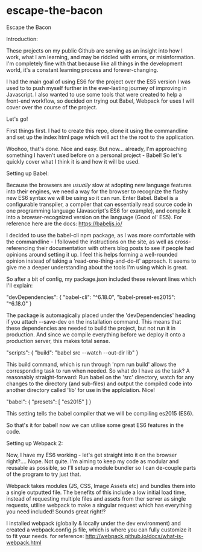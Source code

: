 # escape-the-bacon
Escape the Bacon

Introduction:

These projects on my public Github are serving as an insight into how I work, what I am learning, and may be riddled with errors, or misinformation. I'm completely fine with that because like all things in the development world, it's a constant learning process and forever-changing.

I had the main goal of using ES6 for the project over the ES5 version I was used to to push myself further in the ever-lasting journey of improving in Javascript. I also wanted to use some tools that were created to help a front-end workflow, so decided on trying out Babel, Webpack for uses I will cover over the course of the project.

Let's go!

First things first. I had to create this repo, clone it using the commandline and set up the index html page which will act the the root to the application.

Woohoo, that's done. Nice and easy. But now... already, I'm approaching something I haven't used before on a personal project - Babel! So let's quickly cover what I think it is and how it will be used.

Setting up Babel:

Because the browsers are *usually* slow at adopting new language features into their engines, we need a way for the browser to recognize the flashy new ES6 syntax we will be using so it can run. Enter Babel. Babel is a configurable transpiler, a compiler that can essentially read source code in one programming language (Javascript's ES6 for example), and compile it into a browser-recognized version on the language (Good ol' ES5). For reference here are the docs: https://babeljs.io/

I decided to use the babel-cli npm package, as I was more comfortable with the commandline - I followed the instructions on the site, as well as cross-referencing their documentation with others blog posts to see if people had opinions around setting it up. I feel this helps forming a well-rounded opinion instead of taking a 'read-one-thing-and-do-it' approach. It seems to give me a deeper understanding about the tools I'm using which is great.

So after a bit of config, my package.json included these relevant lines which I'll explain:

"devDependencies": {
  "babel-cli": "^6.18.0",
  "babel-preset-es2015": "^6.18.0"
}

The package is automagically placed under the 'devDependencies' heading if you attach --save-dev on the installation command. This means that these dependencies are needed to build the project, but not run it in production. And since we compile everything before we deploy it onto a production server, this makes total sense.

"scripts": {
  "build": "babel src --watch --out-dir lib"
}

This build command, which is run through 'npm run build' allows the corresponding task to run when needed. So what do I have as the task? A reasonably straight-forward: Run babel on the 'src' directory, watch for any changes to the directory (and sub-files) and output the compiled code into another directory called 'lib' for use in the applciation. Nice!

"babel": {
  "presets": [
    "es2015"
  ]
}

This setting tells the babel compiler that we will be compiling es2015 (ES6).

So that's it for babel! now we can utilise some great ES6 features in the code.

Setting up Webpack 2:

Now, I have my ES6 working - let's get straight into it on the browser right?.... Nope. Not quite. I'm aiming to keep my code as modular and reusable as possible, so I'll setup a module bundler so I can de-couple parts of the program to try just that.

Webpack takes modules (JS, CSS, Image Assets etc) and bundles them into a single outputted file. The benefits of this include a low initial load time, instead of requesting multiple files and assets from ther server as single requests, utilise webpack to make a singular request which has everything you need included! Sounds great right!?

I installed webpack (globally & locally under the dev environment) and created a webpack.config.js file, which is where you can fully customize it to fit your needs. for reference: http://webpack.github.io/docs/what-is-webpack.html

